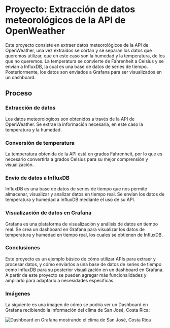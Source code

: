 # Proyecto: Extracción de datos meteorológicos de la API de OpenWeather

  

Este proyecto consiste en extraer datos meteorológicos de la API de OpenWeather, una vez extraídos se cortan y se separan los datos que queremos utilizar, que en este caso son la humedad y la temperatura, de los que no queremos. La temperatura se convierte de Fahrenheit a Celsius y se envían a InfluxDB, la cual es una base de datos de series de tiempo. Posteriormente, los datos son enviados a Grafana para ser visualizados en un dashboard.

## Proceso

### Extracción de datos

Los datos meteorológicos son obtenidos a través de la API de OpenWeather.
Se extrae la información necesaria, en este caso la temperatura y la humedad.

  
### Conversión de temperatura
La temperatura obtenida de la API está en grados Fahrenheit, por lo que es necesario convertirla a grados Celsius para su mejor comprensión y visualización.


### Envío de datos a InfluxDB
InfluxDB es una base de datos de series de tiempo que nos permite almacenar, visualizar y analizar datos en tiempo real.
Se envían los datos de temperatura y humedad a InfluxDB mediante el uso de su API.


### Visualización de datos en Grafana
Grafana es una plataforma de visualización y análisis de datos en tiempo real.
Se crea un dashboard en Grafana para visualizar los datos de temperatura y humedad en tiempo real, los cuales se obtienen de InfluxDB.


### Conclusiones
Este proyecto es un ejemplo básico de cómo utilizar APIs para extraer y procesar datos, y cómo enviarlos a una base de datos de series de tiempo como InfluxDB para su posterior visualización en un dashboard en Grafana. A partir de este proyecto se pueden agregar más funcionalidades y ampliarlo para adaptarlo a necesidades específicas.


### Imágenes
La siguiente es una imagen de cómo se podría ver un Dashboard en Grafana recibiendo la información del clima de San José, Costa Rica: 

![Dashboard en Grafana mostrando el clima de San José, Costa Rica](https://github.com/rojas-erick-2704/proyectos/blob/98dcfcf42ae94af674848354a635645f2dd9f09b/ETL_Weather/Imagenes/DashboardWeatherSanJose.PNG)
